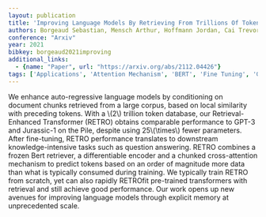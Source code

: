 ```yaml
---
layout: publication
title: 'Improving Language Models By Retrieving From Trillions Of Tokens'
authors: Borgeaud Sebastian, Mensch Arthur, Hoffmann Jordan, Cai Trevor, Rutherford Eliza, Millican Katie, Driessche George Van Den, Lespiau Jean-baptiste, Damoc Bogdan, Clark Aidan, Casas Diego De Las, Guy Aurelia, Menick Jacob, Ring Roman, Hennigan Tom, Huang Saffron, Maggiore Loren, Jones Chris, Cassirer Albin, Brock Andy, Paganini Michela, Irving Geoffrey, Vinyals Oriol, Osindero Simon, Simonyan Karen, Rae Jack W., Elsen Erich, Sifre Laurent
conference: "Arxiv"
year: 2021
bibkey: borgeaud2021improving
additional_links:
  - {name: "Paper", url: "https://arxiv.org/abs/2112.04426"}
tags: ['Applications', 'Attention Mechanism', 'BERT', 'Fine Tuning', 'GPT', 'Model Architecture', 'Pretraining Methods', 'Tools', 'Training Techniques', 'Transformer']
---
```

We enhance auto-regressive language models by conditioning on document chunks
retrieved from a large corpus, based on local similarity with preceding tokens.
With a \\(2\\) trillion token database, our Retrieval-Enhanced Transformer (RETRO)
obtains comparable performance to GPT-3 and Jurassic-1 on the Pile, despite
using 25\\(\times\\) fewer parameters. After fine-tuning, RETRO performance
translates to downstream knowledge-intensive tasks such as question answering.
RETRO combines a frozen Bert retriever, a differentiable encoder and a chunked
cross-attention mechanism to predict tokens based on an order of magnitude more
data than what is typically consumed during training. We typically train RETRO
from scratch, yet can also rapidly RETROfit pre-trained transformers with
retrieval and still achieve good performance. Our work opens up new avenues for
improving language models through explicit memory at unprecedented scale.
